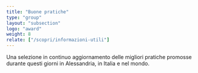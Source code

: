 ```yaml
---
title: "Buone pratiche"
type: "group"
layout: "subsection"
logo: "award"
weight: 8
relate: ["/scopri/informazioni-utili"]
---
```


Una selezione in continuo aggiornamento delle migliori pratiche promosse durante questi giorni in Alessandria, in Italia e nel mondo.
